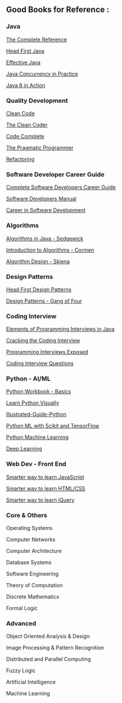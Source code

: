 ## Good Books for Reference :

### Java

[The Complete Reference](https://www.amazon.com/Java-Complete-Reference-Herbert-Schildt/dp/0071808558)

[Head First Java](https://www.amazon.com/dp/0596009208)

[Effective Java](https://www.amazon.com/Effective-Java-3rd-Joshua-Bloch/dp/0134685997)

[Java Concurrency in Practice](https://www.amazon.com/Java-Concurrency-Practice-Brian-Goetz/dp/0321349601)

[Java 8 in Action](https://www.amazon.com/Java-Action-Lambdas-functional-style-programming/dp/1617291994)

### Quality Development

[Clean Code](https://www.amazon.com/dp/0132350882)

[The Clean Coder](https://www.amazon.com/Clean-Coder-Conduct-Professional-Programmers/dp/0137081073)

[Code Complete](https://www.amazon.com/dp/0735619670)

[The Pragmatic Programmer](https://www.amazon.com/dp/020161622X)

[Refactoring](https://www.amazon.com/Refactoring-Improving-Design-Existing-Code/dp/0201485672)

### Software Developer Career Guide

[Complete Software Developers Career Guide](https://www.amazon.com/Complete-Software-Developers-Career-Guide/dp/0999081411)

[Software Developers Manual](https://www.amazon.com/Soft-Skills-software-developers-manual/dp/1617292397)

[Career in Software Development](https://www.amazon.com/Passionate-Programmer-Remarkable-Development-Pragmatic/dp/1934356344)

### Algorithms

[Algorithms in Java - Sedgewick](https://www.amazon.com/Algorithms-4th-Robert-Sedgewick/dp/032157351X)

[Introduction to Algorithms - Cormen](https://www.amazon.com/Introduction-Algorithms-3rd-MIT-Press/dp/0262033844)

[Algorithm Design - Skiena](https://www.amazon.com/Algorithm-Design-Manual-Steven-Skiena/dp/1848000693)

### Design Patterns

[Head First Design Patterns](https://www.amazon.com/Head-First-Design-Patterns-Brain-Friendly/dp/0596007124)

[Design Patterns - Gang of Four](https://www.amazon.com/Design-Patterns-Elements-Reusable-Object-Oriented/dp/9332555400)

### Coding Interview

[Elements of Programming Interviews in Java](https://www.amazon.com/Elements-Programming-Interviews-Java-Insiders/dp/1517671272)

[Cracking the Coding Interview](https://www.amazon.com/Cracking-Coding-Interview-Programming-Questions/dp/0984782850)

[Programming Interviews Exposed](https://www.amazon.com/Programming-Interviews-Exposed-Secrets-Landing/dp/1118261364)

[Coding Interview Questions](https://www.amazon.com/Coding-Interview-Questions-Narasimha-Karumanchi/dp/8193245202)

### Python - AI/ML

[Python Workbook - Basics](http://www.springer.com/in/book/9783319142395)

[Learn Python Visually](https://www.amazon.com/Learn-Python-Visually-Ivelin-Demirov/dp/0993836712)

[Illustrated-Guide-Python](https://www.amazon.com/Illustrated-Guide-Python-Walkthrough-Illustrations/dp/1977921752)

[Python ML with Scikit and TensorFlow](https://www.amazon.com/dp/B06XNKV5TS)

[Python Machine Learning](https://www.amazon.com/dp/1787125939)

[Deep Learning](https://www.amazon.com/Deep-Learning-Adaptive-Computation-Machine-ebook/dp/B01MRVFGX4)

### Web Dev - Front End

[Smarter way to learn JavaScript](https://www.amazon.com/Smarter-JavaScript-tech-assisted-approach-requires/dp/1497408180)

[Smarter way to learn HTML/CSS](https://www.amazon.com/Smarter-Way-Learn-HTML-CSS/dp/150867387X)

[Smarter way to learn jQuery](https://www.amazon.com/Smarter-Way-Learn-jQuery-Remember/dp/1523986468)

### Core & Others

Operating Systems

Computer Networks

Computer Architecture

Database Systems

Software Engineering

Theory of Computation

Discrete Mathematics

Formal Logic

### Advanced

Object Oriented Analysis & Design

Image Processing & Pattern Recognition

Distributed and Parallel Computing

Fuzzy Logic

Artificial Intelligence

Machine Learning
